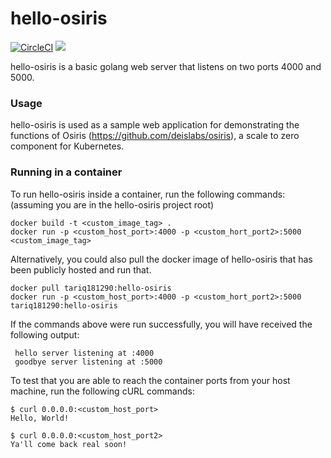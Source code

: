 # hello-osiris
[![CircleCI](https://circleci.com/gh/tariq1890/hello-osiris/tree/master.svg?style=svg)](https://circleci.com/gh/tariq1890/hello-osiris/tree/master)
[![](https://img.shields.io/docker/pulls/tariq181290/hello-osiris.svg)](https://img.shields.io/docker/pulls/tariq181290/hello-osiris.svg)

hello-osiris is a basic golang web server that listens on two ports 4000 and 5000.

### Usage

hello-osiris is used as a sample web application for demonstrating the functions of Osiris (https://github.com/deislabs/osiris), a scale to zero component for Kubernetes.

### Running in a container

To run hello-osiris inside a container, run the following commands: (assuming you are in the hello-osiris project root)

```
docker build -t <custom_image_tag> .
docker run -p <custom_host_port>:4000 -p <custom_hort_port2>:5000 <custom_image_tag>
```

Alternatively, you could also pull the docker image of hello-osiris that has been publicly hosted and run that.

```
docker pull tariq181290:hello-osiris
docker run -p <custom_host_port>:4000 -p <custom_hort_port2>:5000 tariq181290:hello-osiris
```

If the commands above were run successfully, you will have received the following output:
```
 hello server listening at :4000
 goodbye server listening at :5000
```

To test that you are able to reach the container ports from your host machine, run the following cURL commands:

```
$ curl 0.0.0.0:<custom_host_port>
Hello, World!

$ curl 0.0.0.0:<custom_host_port2>
Ya'll come back real soon!
```



